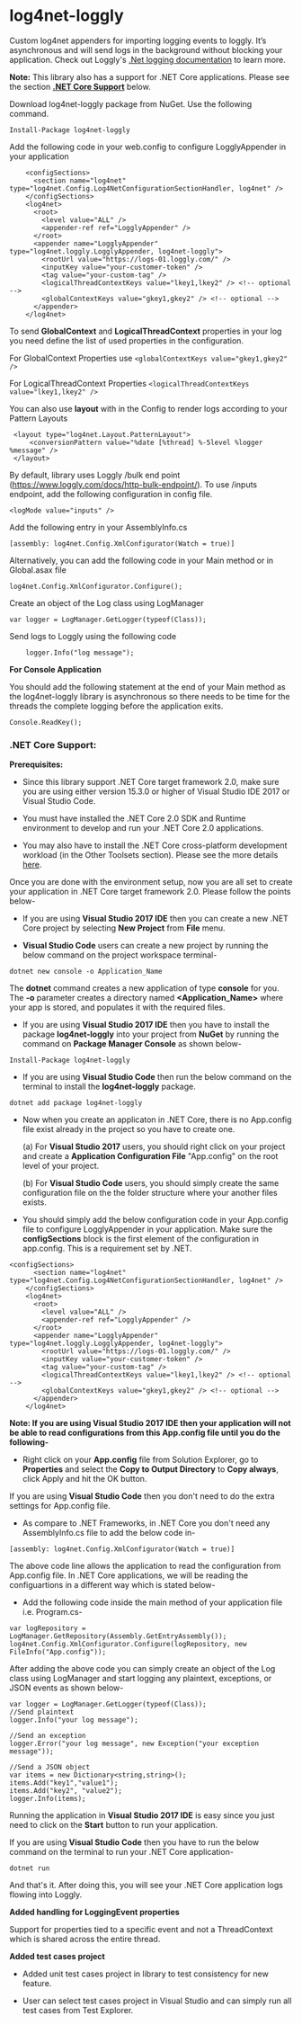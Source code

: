 log4net-loggly
==============

Custom log4net appenders for importing logging events to loggly. It’s asynchronous and will send logs in the background without blocking your application. Check out Loggly's [.Net logging documentation](https://www.loggly.com/docs/net-logs/) to learn more.

<strong>Note:</strong> This library also has a support for .NET Core applications. Please see the section <strong>[.NET Core Support](README.md#net-core-support)</strong> below.

Download log4net-loggly package from NuGet. Use the following command.

    Install-Package log4net-loggly

Add the following code in your web.config to configure LogglyAppender in your application
```
    <configSections>
      <section name="log4net" type="log4net.Config.Log4NetConfigurationSectionHandler, log4net" />
    </configSections>
    <log4net>
      <root>
        <level value="ALL" />
        <appender-ref ref="LogglyAppender" />
      </root>
      <appender name="LogglyAppender" type="log4net.loggly.LogglyAppender, log4net-loggly">
        <rootUrl value="https://logs-01.loggly.com/" />
        <inputKey value="your-customer-token" />
		<tag value="your-custom-tag" /> 
		<logicalThreadContextKeys value="lkey1,lkey2" /> <!-- optional -->
		<globalContextKeys value="gkey1,gkey2" /> <!-- optional -->
      </appender>
    </log4net>
```    
To send **GlobalContext** and **LogicalThreadContext** properties in your log you need define the list of used properties in the configuration. 

For GlobalContext Properties use 
```<globalContextKeys value="gkey1,gkey2" />```

For LogicalThreadContext Properties 
```<logicalThreadContextKeys value="lkey1,lkey2" />```


You can also use **layout** with in the Config to render logs according to your Pattern Layouts

     <layout type="log4net.Layout.PatternLayout">
         <conversionPattern value="%date [%thread] %-5level %logger %message" />
     </layout>

By default, library uses Loggly /bulk end point (https://www.loggly.com/docs/http-bulk-endpoint/). To use /inputs endpoint, add the following configuration in config file.

```
<logMode value="inputs" />
```


Add the following entry in your AssemblyInfo.cs
```
[assembly: log4net.Config.XmlConfigurator(Watch = true)]
```

Alternatively, you can add the following code in your Main method or in Global.asax file

```
log4net.Config.XmlConfigurator.Configure();
```

Create an object of the Log class using LogManager

    var logger = LogManager.GetLogger(typeof(Class));
    
Send logs to Loggly using the following code

```  
    logger.Info("log message");
```

<strong>For Console Application</strong>

You should add the following statement at the end of your Main method as the log4net-loggly library is asynchronous so there needs to be time for the threads the complete logging before the application exits.

```
Console.ReadKey();
```
### <strong>.NET Core Support:</strong>

<strong>Prerequisites:</strong>

- Since this library support .NET Core target framework 2.0, make sure you are using either version 15.3.0 or higher of Visual Studio IDE 2017 or Visual Studio Code.

- You must have installed the .NET Core 2.0 SDK and Runtime environment to develop and run your .NET Core 2.0 applications.

- You may also have to install the .NET Core cross-platform development workload (in the Other Toolsets section). Please see the more details [here](https://docs.microsoft.com/en-us/dotnet/core/windows-prerequisites?tabs=netcore2x).

Once you are done with the environment setup, now you are all set to create your application in .NET Core target framework 2.0. Please follow the points below-

- If you are using <strong>Visual Studio 2017 IDE</strong> then you can create a new .NET Core project by selecting <strong>New Project</strong> from <strong>File</strong> menu.

- <strong>Visual Studio Code</strong> users can create a new project by running the below command on the project workspace terminal-

```
dotnet new console -o Application_Name
```

The <strong>dotnet</strong> command creates a new application of type <strong>console</strong> for you. The <strong>-o</strong> parameter creates a directory named <strong><Application_Name></strong> where your app is stored, and populates it with the required files.

- If you are using <strong>Visual Studio 2017 IDE</strong> then you have to install the package <strong>log4net-loggly</strong> into your project from <strong>NuGet</strong> by running the command on <strong>Package Manager Console</strong> as shown below-

```
Install-Package log4net-loggly
```

- If you are using <strong>Visual Studio Code</strong> then run the below command on the terminal to install the <strong>log4net-loggly</strong> package.

```
dotnet add package log4net-loggly
```

- Now when you create an applicaton in .NET Core, there is no App.config file exist already in the project so you have to create one.

    (a) For <strong>Visual Studio 2017</strong> users, you should right click on your project and create a <strong>Application Configuration File</strong> "App.config" on the root level of your project.

  (b) For <strong>Visual Studio Code</strong> users, you should simply create the same configuration file on the the folder structure where your another files exists.

- You should simply add the below configuration code in your App.config file to configure LogglyAppender in your application. Make sure the <strong>configSections</strong> block is the first element of the configuration in app.config. This is a requirement set by .NET.

```
<configSections>
      <section name="log4net" type="log4net.Config.Log4NetConfigurationSectionHandler, log4net" />
    </configSections>
    <log4net>
      <root>
        <level value="ALL" />
        <appender-ref ref="LogglyAppender" />
      </root>
      <appender name="LogglyAppender" type="log4net.loggly.LogglyAppender, log4net-loggly">
        <rootUrl value="https://logs-01.loggly.com/" />
        <inputKey value="your-customer-token" />
		<tag value="your-custom-tag" /> 
		<logicalThreadContextKeys value="lkey1,lkey2" /> <!-- optional -->
		<globalContextKeys value="gkey1,gkey2" /> <!-- optional -->
      </appender>
    </log4net>
```

<strong>Note: If you are using Visual Studio 2017 IDE then your application will not be able to read configurations from this App.config file until you do the following-</strong>

- Right click on your <strong>App.config</strong> file from Solution Explorer, go to <strong>Properties</strong> and select the <strong>Copy to Output Directory</strong> to <strong>Copy always</strong>, click Apply and hit the OK button.

 If you are using <strong>Visual Studio Code</strong> then you don't need to do the extra settings for App.config file.

- As compare to .NET Frameworks, in .NET Core you don't need any AssemblyInfo.cs file to add the below code in-

```
[assembly: log4net.Config.XmlConfigurator(Watch = true)]
```

The above code line allows the application to read the configuration from App.config file. In .NET Core applications, we will be reading the configuartions in a different way which is stated below-

- Add the following code inside the main method of your application file i.e. Program.cs-

```
var logRepository = LogManager.GetRepository(Assembly.GetEntryAssembly());
log4net.Config.XmlConfigurator.Configure(logRepository, new FileInfo("App.config"));
```
After adding the above code you can simply create an object of the Log class using LogManager and start logging any plaintext, exceptions, or JSON events as shown below-

```
var logger = LogManager.GetLogger(typeof(Class));
//Send plaintext
logger.Info("your log message");

//Send an exception
logger.Error("your log message", new Exception("your exception message"));

//Send a JSON object
var items = new Dictionary<string,string>();
items.Add("key1","value1");
items.Add("key2", "value2");
logger.Info(items);
```

Running the application in <strong>Visual Studio 2017 IDE</strong> is easy since you just need to click on the <strong>Start</strong> button to run your application.

If you are using <strong>Visual Studio Code</strong> then you have to run the below command on the terminal to run your .NET Core application-

```
dotnet run
```

And that's it. After doing this, you will see your .NET Core application logs flowing into Loggly.


<strong>Added handling for LoggingEvent properties</strong>

Support for properties tied to a specific event and not a ThreadContext which is shared across the entire thread.

<strong>Added test cases project</strong> 

- Added unit test cases project in library to test consistency for new feature.

- User can select test cases project in Visual Studio and can simply run all test cases from Test Explorer.

